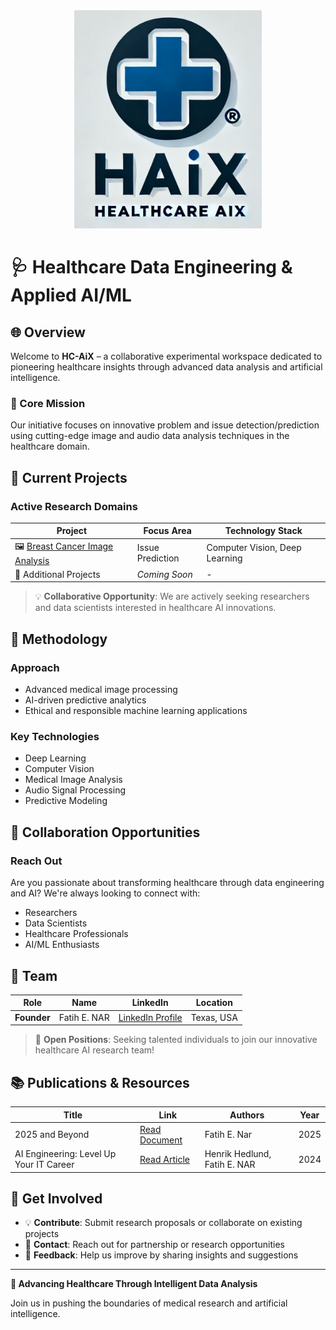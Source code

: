 <div align="center">
    <img src="https://raw.githubusercontent.com/open-experiments/HC-AIX/refs/heads/main/images/haix.png" width="300"/>
</div>

# 🩺 Healthcare Data Engineering & Applied AI/ML

## 🌐 Overview

Welcome to **HC-AiX** – a collaborative experimental workspace dedicated to pioneering healthcare insights through advanced data analysis and artificial intelligence.

### 🎯 Core Mission

Our initiative focuses on innovative problem and issue detection/prediction using cutting-edge image and audio data analysis techniques in the healthcare domain.

## 🚀 Current Projects

### Active Research Domains

| Project | Focus Area | Technology Stack |
|---------|------------|-----------------|
| 🖼️ [Breast Cancer Image Analysis](https://github.com/open-experiments/HC-AIX/tree/main/01-BRSTCNCR) | Issue Prediction | Computer Vision, Deep Learning |
| 🔬 Additional Projects | *Coming Soon* | - |

> 💡 **Collaborative Opportunity**: We are actively seeking researchers and data scientists interested in healthcare AI innovations.

## 🔬 Methodology

### Approach
- Advanced medical image processing
- AI-driven predictive analytics
- Ethical and responsible machine learning applications

### Key Technologies
- Deep Learning
- Computer Vision
- Medical Image Analysis
- Audio Signal Processing
- Predictive Modeling

## 👥 Collaboration Opportunities

### Reach Out

Are you passionate about transforming healthcare through data engineering and AI? We're always looking to connect with:
- Researchers
- Data Scientists
- Healthcare Professionals
- AI/ML Enthusiasts

## 🤝 Team

| **Role** | **Name** | **LinkedIn** | **Location** |
|----------|----------|--------------|--------------|
| **Founder** | Fatih E. NAR | [LinkedIn Profile](https://www.linkedin.com/in/fenar/) | Texas, USA |

> 📢 **Open Positions**: Seeking talented individuals to join our innovative healthcare AI research team!

## 📚 Publications & Resources

| Title | Link | Authors | Year |
|-------|------|---------|------|
| 2025 and Beyond | [Read Document](https://github.com/open-experiments/HC-AIX/blob/main/images/2025-HCAI.pdf) | Fatih E. Nar | 2025 |
| AI Engineering: Level Up Your IT Career | [Read Article](https://thenewstack.io/ai-engineering-level-up-your-it-career/) | Henrik Hedlund, Fatih E. NAR | 2024 |

## 🌟 Get Involved

- 💡 **Contribute**: Submit research proposals or collaborate on existing projects
- 📧 **Contact**: Reach out for partnership or research opportunities
- 🐛 **Feedback**: Help us improve by sharing insights and suggestions

---

**🚀 Advancing Healthcare Through Intelligent Data Analysis**

Join us in pushing the boundaries of medical research and artificial intelligence.

